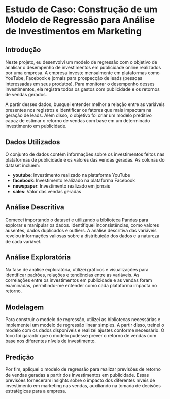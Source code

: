 # Estudo de Caso: Construção de um Modelo de Regressão para Análise de Investimentos em Marketing

## Introdução

Neste projeto, eu desenvolvi um modelo de regressão com o objetivo de analisar o desempenho de investimentos em publicidade online realizados por uma empresa. A empresa investe mensalmente em plataformas como YouTube, Facebook e jornais para prospecção de leads (pessoas interessadas em seus produtos). Para monitorar o desempenho desses investimentos, ela registra todos os gastos com publicidade e os retornos de vendas gerados.

A partir desses dados, busquei entender melhor a relação entre as variáveis presentes nos registros e identificar os fatores que mais impactam na geração de leads. Além disso, o objetivo foi criar um modelo preditivo capaz de estimar o retorno de vendas com base em um determinado investimento em publicidade.

## Dados Utilizados

O conjunto de dados contém informações sobre os investimentos feitos nas plataformas de publicidade e os valores das vendas geradas. As colunas do dataset incluem:

- **youtube**: Investimento realizado na plataforma YouTube
- **facebook**: Investimento realizado na plataforma Facebook
- **newspaper**: Investimento realizado em jornais
- **sales**: Valor das vendas geradas

## Análise Descritiva

Comecei importando o dataset e utilizando a biblioteca Pandas para explorar e manipular os dados. Identifiquei inconsistências, como valores ausentes, dados duplicados e outliers. A análise descritiva das variáveis revelou informações valiosas sobre a distribuição dos dados e a natureza de cada variável.

## Análise Exploratória

Na fase de análise exploratória, utilizei gráficos e visualizações para identificar padrões, relações e tendências entre as variáveis. As correlações entre os investimentos em publicidade e as vendas foram examinadas, permitindo-me entender como cada plataforma impacta no retorno.

## Modelagem

Para construir o modelo de regressão, utilizei as bibliotecas necessárias e implementei um modelo de regressão linear simples. A partir disso, treinei o modelo com os dados disponíveis e realizei ajustes conforme necessário. O foco foi garantir que o modelo pudesse prever o retorno de vendas com base nos diferentes níveis de investimento.

## Predição

Por fim, apliquei o modelo de regressão para realizar previsões de retorno de vendas geradas a partir dos investimentos em publicidade. Essas previsões forneceram insights sobre o impacto dos diferentes níveis de investimento em marketing nas vendas, auxiliando na tomada de decisões estratégicas para a empresa.
